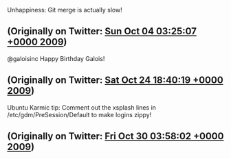Unhappiness: Git merge is actually slow!

(Originally on Twitter: [Sun Oct 04 03:25:07 +0000 2009](https://twitter.com/ezyang/status/4594804666))
----
@galoisinc Happy Birthday Galois!

(Originally on Twitter: [Sat Oct 24 18:40:19 +0000 2009](https://twitter.com/ezyang/status/5128452756))
----
Ubuntu Karmic tip: Comment out the xsplash lines in /etc/gdm/PreSession/Default to make logins zippy!

(Originally on Twitter: [Fri Oct 30 03:58:02 +0000 2009](https://twitter.com/ezyang/status/5278966443))
----
